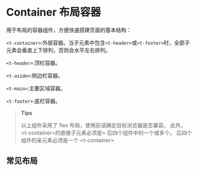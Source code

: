 # Container 布局容器

<p>用于布局的容器组件，方便快速搭建页面的基本结构：</p>
<p><code>&lt;t-container&gt;</code>:外层容器。当子元素中包含<code>&lt;t-header&gt;</code>或<code>&lt;t-footer&gt;</code>时，全部子元素会垂直上下排列，否则会水平左右排列。</p>
<p><code>&lt;t-header&gt;</code>:顶栏容器。</p>
<p><code>&lt;t-aside&gt;</code>:侧边栏容器。</p>
<p><code>&lt;t-main&gt;</code>:主要区域容器。</p>
<p><code>&lt;t-footer&gt;</code>:底栏容器。</p>

> **Tips**
>
> 以上组件采用了 flex 布局，使用前请确定目标浏览器是否兼容。 此外， &lt;t-container&gt;的直接子元素必须是> 后四个组件中的一个或多个。 后四个组件的亲元素必须是一个 &lt;t-container&gt;

## 常见布局

<demo vue="../../example/container/partOne.vue"></demo>
